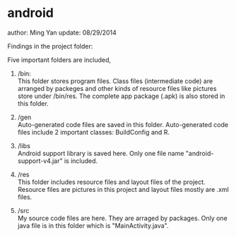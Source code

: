 android
=======

author: Ming Yan
update: 08/29/2014

Findings in the project folder:

Five important folders are included, 

1. /bin:    
This folder stores program files. Class files (intermediate code) are arranged by packeges and other kinds of resource files like pictures store under /bin/res. The complete app package (.apk) is also stored in this folder.

2. /gen     
Auto-generated code files are saved in this folder. Auto-generated code files include 2 important classes: BuildConfig and R.

3. /libs  
Android support library is saved here. Only one file name "android-support-v4.jar" is included.
  
4. /res    
This folder includes resource files and layout files of the project. Resource files are pictures in this project and layout files mostly are .xml files.

5. /src    
My source code files are here. They are arraged by packages. Only one java file is in this folder which is "MainActivity.java".
